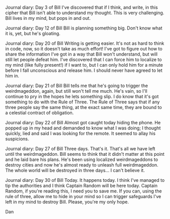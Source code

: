 Journal diary: Day 3 of Bill
  I've discovered that if I think, and write, in this cipher that Bill isn't able to understand my thought. This is very challenging. Bill lives in my mind, but pops in and out. 

Journal diary: Day 12 of Bill
  Bill is planning something big. Don't know what it is, yet, but he's gloating.

Journal diary: Day 20 of Bill
  Writing is getting easier. It's not as hard to think in code, now, so it doesn't take as much effort! I've got to figure out how to share the information I've got in a way that Bill won't understand, but will still let people defeat him. I've discovered that I can force him to localize to my mind (like fully present!) if I want to, but I can only hold him for a minute before I fall unconscious and release him. I should never have agreed to let him in.

Journal diary: Day 21 of Bill
  Bill tells me that he's going to trigger the weirdmageddon, again, but still won't tell me much. He's vain, so I'll continue to pry in the hopes he lets something slip. I do know that it's got something to do with the Rule of Three. The Rule of Three says that if any three people say the same thing, at the exact same time, they are bound to a celestial contract of obligation.

Journal diary: Day 22 of Bill
  Almost got caught today hiding the phone. He popped up in my head and demanded to know what I was doing; I thought quickly, lied and said I was looking for the remote. It seemed to allay his suspicions.

Journal diary: Day 27 of Bill
  Three days. That's it. That's all we have left until the weirdmageddon. Bill seems to think that it didn't matter at this point and he laid bare his plans. He's been using localized weirdmageddons to destroy cities and now he's almost ready to unleash full weirdmageddon. The whole world will be destroyed in three days... I can't believe it.

Journal diary: Day 30 of Bill
  Today. It happens today. I think I've managed to tip the authorities and I think Captain Random will be here today. Captain Random, if you're reading this, I need you to save me.
  If you can, using the rule of three, allow me to hide in your mind so I can trigger safeguards I've left in my mind to destroy Bill. Please, you're my only hope.

  
  Dan